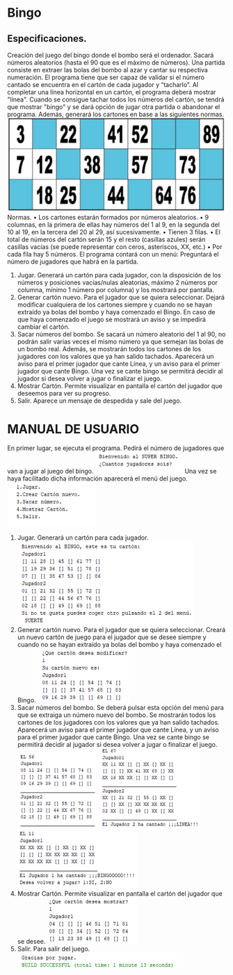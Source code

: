 # Bingo
## Especificaciones.
Creación del juego del bingo donde el bombo será el ordenador. Sacará números aleatorios (hasta el 90 que es el máximo de números). Una partida consiste en extraer las bolas del bombo al azar y cantar su respectiva numeración. El programa tiene que ser capaz de validar si el número cantado se encuentra en el cartón de cada jugador y “tacharlo”.
Al completar una línea horizontal en un cartón, el programa deberá mostrar "línea". Cuando se consigue tachar todos los números del cartón, se tendrá que mostrar "bingo" y se dará opción de jugar otra partida o abandonar el programa.
Además, generará los cartones en base a las siguientes normas.
![carton](Imagenes/carton.png)
Normas.
•	Los cartones estarán formados por números aleatorios.
•	9 columnas, en la primera de ellas hay números del 1 al 9, en la segunda del 10 al 19, en la tercera del 20 al 29, así sucesivamente.
•	Tienen 3 filas.
•	 El total de números del cartón serán 15 y el resto (casillas azules) serán casillas vacías (se puede representar con ceros, asteriscos, XX, etc.)
•	 Por cada fila hay 5 números.
El programa contará con un menú:
Preguntará el número de jugadores que habrá en la partida.
1. Jugar.  Generará un cartón para cada jugador, con la disposición de los números y posiciones vacías/nulas aleatorias, máximo 2 números por columna, mínimo 1 número por columna) y los mostrará por pantalla.
2. Generar cartón nuevo. Para el jugador que se quiera seleccionar. Dejará modificar cualquiera de los cartones siempre y cuando no se hayan extraído ya bolas del bombo y haya comenzado el Bingo. En caso de que haya comenzado el juego se mostrará un aviso y se impedirá cambiar el cartón.
3. Sacar números del bombo. Se sacará un número aleatorio del 1 al 90, no podrán salir varias veces el mismo número ya que semejan las bolas de un bombo real. Además, se mostrarán todos los cartones de los jugadores con los valores que ya han salido tachados. Aparecerá un aviso para el primer jugador que cante Línea, y un aviso para el primer jugador que cante Bingo. Una vez se cante bingo se permitirá decidir al jugador si desea volver a jugar o finalizar el juego.
4. Mostrar Cartón. Permite visualizar en pantalla el cartón del jugador que deseemos para ver su progreso.
5. Salir. Aparece un mensaje de despedida y sale del juego.
# MANUAL DE USUARIO
En primer lugar, se ejecuta el programa. Pedirá el número de jugadores que van a jugar al juego del bingo.
 ![imagen1](Imagenes/1.png)
Una vez se haya facilitado dicha información aparecerá el menú del juego.
  ![imagen2](Imagenes/2.png)
1. Jugar.  Generará un cartón para cada jugador.
  ![imagen3](Imagenes/3.png)
2. Generar cartón nuevo. Para el jugador que se quiera seleccionar. Creará un nuevo cartón de juego para el jugador que se desee siempre y cuando no se hayan extraído ya bolas del bombo y haya comenzado el Bingo. 
  ![imagen4](Imagenes/4.png)
3. Sacar números del bombo. Se deberá pulsar esta opción del menú para que se extraiga un número nuevo del bombo. Se mostrarán todos los cartones de los jugadores con los valores que ya han salido tachados. Aparecerá un aviso para el primer jugador que cante Línea, y un aviso para el primer jugador que cante Bingo. Una vez se cante bingo se permitirá decidir al jugador si desea volver a jugar o finalizar el juego.
![imagen5](Imagenes/5.png)
![imagen6](Imagenes/6.png)
![imagen7](Imagenes/7.png)
4. Mostrar Cartón. Permite visualizar en pantalla el cartón del jugador que se desee.
![imagen8](Imagenes/8.png)
5. Salir. Para salir del juego.
 ![imagen9](Imagenes/9.png)
